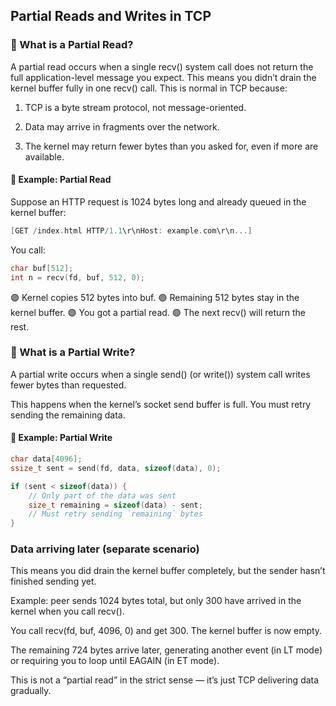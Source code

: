 ## Partial Reads and Writes in TCP

### 📌 What is a Partial Read?

A partial read occurs when a single recv() system call does not return the full application-level message you expect.
This means you didn’t drain the kernel buffer fully in one recv() call. This is normal in TCP because:

1. TCP is a byte stream protocol, not message-oriented.

2. Data may arrive in fragments over the network.

3. The kernel may return fewer bytes than you asked for, even if more are available.

#### 🔹 Example: Partial Read
Suppose an HTTP request is 1024 bytes long and already queued in the kernel buffer:

```c
[GET /index.html HTTP/1.1\r\nHost: example.com\r\n...]
```

You call:

```c
char buf[512];
int n = recv(fd, buf, 512, 0);
```

🟣 Kernel copies 512 bytes into buf.
🟣 Remaining 512 bytes stay in the kernel buffer.
🟣 You got a partial read.
🟣 The next recv() will return the rest.



### 📌 What is a Partial Write?

A partial write occurs when a single send() (or write()) system call writes fewer bytes than requested.

This happens when the kernel’s socket send buffer is full. You must retry sending the remaining data.

#### 🔹 Example: Partial Write
```c
char data[4096];
ssize_t sent = send(fd, data, sizeof(data), 0);

if (sent < sizeof(data)) {
    // Only part of the data was sent
    size_t remaining = sizeof(data) - sent;
    // Must retry sending `remaining` bytes
}
```



### Data arriving later (separate scenario)

This means you did drain the kernel buffer completely, but the sender hasn’t finished sending yet.

Example: peer sends 1024 bytes total, but only 300 have arrived in the kernel when you call recv().

You call recv(fd, buf, 4096, 0) and get 300. The kernel buffer is now empty.

The remaining 724 bytes arrive later, generating another event (in LT mode) or requiring you to loop until EAGAIN (in ET mode).

This is not a “partial read” in the strict sense — it’s just TCP delivering data gradually.